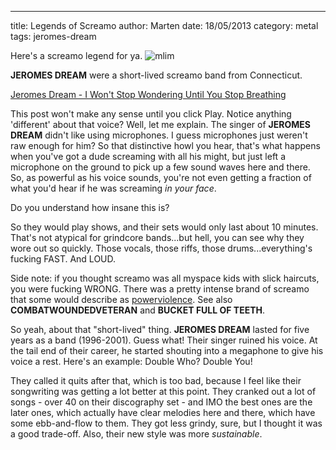 ---
title: Legends of Screamo
author: Marten
date: 18/05/2013
category: metal
tags: jeromes-dream

Here's a screamo legend for ya. 
![mlim](/content/images/JeromesDream.jpg "Jeromes Dream")

**JEROMES DREAM** were a short-lived screamo band from Connecticut. 

[Jeromes Dream - I Won't Stop Wondering Until You Stop Breathing](/assets/mp3/06-i-wont-stop-wondering-until-you-stop-breathing.mp3)


This post won't make any sense until you click Play.
Notice anything 'different' about that voice? Well, let me explain. The singer of **JEROMES DREAM** didn't like using microphones. I guess microphones just weren't raw enough for him? So that distinctive howl you hear, that's what happens when you've got a dude screaming with all his might, but just left a microphone on the ground to pick up a few sound waves here and there. So, as powerful as his voice sounds, you're not even getting a fraction of what you'd hear if he was screaming _in your face_.

Do you understand how insane this is?

So they would play shows, and their sets would only last about 10 minutes. That's not atypical for grindcore bands...but hell, you can see why they wore out so quickly. Those vocals, those riffs, those drums...everything's fucking FAST. And LOUD.

Side note: if you thought screamo was all myspace kids with slick haircuts, you were fucking WRONG. There was a pretty intense brand of screamo that some would describe as [powerviolence](http://rateyourmusic.com/genre/Powerviolence/). See also **COMBATWOUNDEDVETERAN** and **BUCKET FULL OF TEETH**.

So yeah, about that "short-lived" thing. **JEROMES DREAM** lasted for five years as a band (1996-2001). Guess what! Their singer ruined his voice. At the tail end of their career, he started shouting into a megaphone to give his voice a rest. Here's an example:
Double Who? Double You!

They called it quits after that, which is too bad, because I feel like their songwriting was getting a lot better at this point. They cranked out a lot of songs - over 40 on their discography set - and IMO the best ones are the later ones, which actually have clear melodies here and there, which have some ebb-and-flow to them. They got less grindy, sure, but I thought it was a good trade-off. Also, their new style was more _sustainable_.
